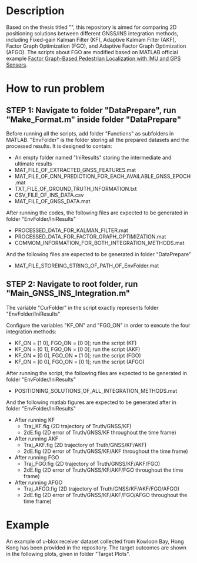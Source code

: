 # Description
Based on the thesis titled "", this repository is aimed for comparing 2D positioning solutions between different GNSS/INS integration methods, including Fixed-gain Kalman Filter (KF), Adaptive Kalmam Filter (AKF), Factor Graph Optimization (FGO), and Adaptive Factor Graph Optimization (AFGO). The scripts about FGO are modified based on MATLAB official example [Factor Graph-Based Pedestrian Localization with IMU and GPS Sensors](https://uk.mathworks.com/help/nav/ug/factor-graph-based-pedestrian-localization-imu-gps.html).

# How to run problem
## STEP 1: Navigate to folder "DataPrepare", run "Make_Format.m" inside folder "DataPrepare"
Before running all the scripts, add folder "Functions" as subfolders in MATLAB.
"EnvFolder" is the folder storing all the prepared datasets and the processed results. It is designed to contain:
- An empty folder named "IniResults" storing the intermediate and ultimate results
- MAT_FILE_OF_EXTRACTED_GNSS_FEATURES.mat
- MAT_FILE_OF_CNN_PREDICTION_FOR_EACH_AVAILABLE_GNSS_EPOCH.mat
- TXT_FILE_OF_GROUND_TRUTH_INFORMATION.txt
- CSV_FILE_OF_INS_DATA.csv
- MAT_FILE_OF_GNSS_DATA.mat

After running the codes, the following files are expected to be generated in folder "EnvFolder/IniResults" 
- PROCESSED_DATA_FOR_KALMAN_FILTER.mat
- PROCESSED_DATA_FOR_FACTOR_GRAPH_OPTIMIZATION.mat
- COMMOM_INFORMATION_FOR_BOTH_INTEGRATION_METHODS.mat

And the following files are expected to be generated in folder "DataPrepare" 
- MAT_FILE_STOREING_STRING_OF_PATH_OF_EnvFolder.mat

## STEP 2: Navigate to root folder, run "Main_GNSS_INS_Integration.m"
The variable "CurFolder" in the script exactly represents folder "EnvFolder/IniResults"

Configure the variables "KF_ON" and "FGO_ON" in order to execute the four integration methods:
- KF_ON = [1 0], FGO_ON = [0 0]; run the script (KF)
- KF_ON = [0 1], FGO_ON = [0 0]; run the script (AKF)
- KF_ON = [0 0], FGO_ON = [1 0]; run the script (FGO)
- KF_ON = [0 0], FGO_ON = [0 1]; run the script (AFGO)

After running the script, the following files are expected to be generated in folder "EnvFolder/IniResults" 
- POSITIONING_SOLUTIONS_OF_ALL_INTEGRATION_METHODS.mat

And the following matlab figures are expected to be generated after in folder "EnvFolder/IniResults"
- After running KF
  - Traj_KF.fig (2D trajectory of Truth/GNSS/KF)
  - 2dE.fig (2D error of Truth/GNSS/KF throughout the time frame)
- After running AKF
  - Traj_AKF.fig (2D trajectory of Truth/GNSS/KF/AKF)
  - 2dE.fig (2D error of Truth/GNSS/KF/AKF throughout the time frame)
- After running FGO
  - Traj_FGO.fig (2D trajectory of Truth/GNSS/KF/AKF/FGO)
  - 2dE.fig (2D error of Truth/GNSS/KF/AKF/FGO throughout the time frame)
- After running AFGO
  - Traj_AFGO.fig (2D trajectory of Truth/GNSS/KF/AKF/FGO/AFGO)
  - 2dE.fig (2D error of Truth/GNSS/KF/AKF/FGO/AFGO throughout the time frame)

# Example
An example of u-blox receiver dataset collected from Kowloon Bay, Hong Kong has been provided in the repository. The target outcomes are shown in the following plots, given in folder "Target Plots".


